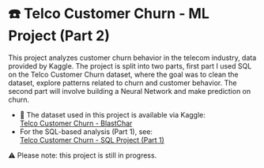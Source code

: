 # ☎️ Telco Customer Churn - ML Project (Part 2)

This project analyzes customer churn behavior in the telecom industry, data provided by Kaggle. The project is split into two parts, first part I used SQL on the Telco Customer Churn dataset, where the goal was to clean the dataset, explore patterns related to churn and customer behavior. The second part will involve building a Neural Network and make prediction on churn. 

- 📂 The dataset used in this project is available via Kaggle: \
 <a href="https://www.kaggle.com/datasets/blastchar/telco-customer-churn"> Telco Customer Churn - BlastChar </a>
- For the SQL-based analysis (Part 1), see: \
[Telco Customer Churn - SQL Project (Part 1)](https://github.com/DianaSCristensen/Telco-Customer-Churn-SQL-Project)


⚠️ Please note: this project is still in progress.
